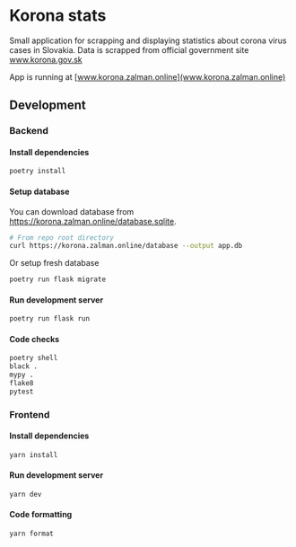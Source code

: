 # Korona stats

Small application for scrapping and displaying statistics about corona virus cases in Slovakia. Data is scrapped from official government site www.korona.gov.sk

App is running at [www.korona.zalman.online](www.korona.zalman.online)


## Development

### Backend

#### Install dependencies

```bash
poetry install
```

#### Setup database

You can download database from https://korona.zalman.online/database.sqlite.
```bash
# From repo root directory
curl https://korona.zalman.online/database --output app.db
```

Or setup fresh database
```bash
poetry run flask migrate
```


#### Run development server

```bash
poetry run flask run
```

#### Code checks

```bash
poetry shell
black .
mypy .
flake8
pytest
```

### Frontend

#### Install dependencies

```bash
yarn install
```

#### Run development server

```bash
yarn dev
```

#### Code formatting

```bash
yarn format
```



